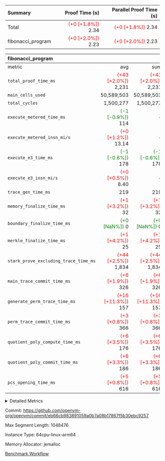 | Summary | Proof Time (s) | Parallel Proof Time (s) |
|:---|---:|---:|
| Total | <span style='color: red'>(+0 [+1.8%])</span> 2.34 | <span style='color: red'>(+0 [+1.8%])</span> 2.34 |
| fibonacci_program | <span style='color: red'>(+0 [+2.0%])</span> 2.23 | <span style='color: red'>(+0 [+2.0%])</span> 2.23 |


| fibonacci_program |||||
|:---|---:|---:|---:|---:|
|metric|avg|sum|max|min|
| `total_proof_time_ms ` | <span style='color: red'>(+43 [+2.0%])</span> 2,231 | <span style='color: red'>(+43 [+2.0%])</span> 2,231 | <span style='color: red'>(+43 [+2.0%])</span> 2,231 | <span style='color: red'>(+43 [+2.0%])</span> 2,231 |
| `main_cells_used     ` |  50,589,503 |  50,589,503 |  50,589,503 |  50,589,503 |
| `total_cycles        ` |  1,500,277 |  1,500,277 |  1,500,277 |  1,500,277 |
| `execute_metered_time_ms` | <span style='color: green'>(-1 [-0.9%])</span> 114 | -          | -          | -          |
| `execute_metered_insn_mi/s` | <span style='color: red'>(+0 [+1.2%])</span> 13.14 | -          | -          | -          |
| `execute_e3_time_ms  ` | <span style='color: green'>(-1 [-0.6%])</span> 178 | <span style='color: green'>(-1 [-0.6%])</span> 178 | <span style='color: green'>(-1 [-0.6%])</span> 178 | <span style='color: green'>(-1 [-0.6%])</span> 178 |
| `execute_e3_insn_mi/s` | <span style='color: red'>(+0 [+0.5%])</span> 8.40 | -          | <span style='color: red'>(+0 [+0.5%])</span> 8.40 | <span style='color: red'>(+0 [+0.5%])</span> 8.40 |
| `trace_gen_time_ms   ` |  219 |  219 |  219 |  219 |
| `memory_finalize_time_ms` | <span style='color: red'>(+1 [+3.2%])</span> 32 | <span style='color: red'>(+1 [+3.2%])</span> 32 | <span style='color: red'>(+1 [+3.2%])</span> 32 | <span style='color: red'>(+1 [+3.2%])</span> 32 |
| `boundary_finalize_time_ms` | <span style='color: green'>(+0 [NaN%])</span> 0 | <span style='color: green'>(+0 [NaN%])</span> 0 | <span style='color: green'>(+0 [NaN%])</span> 0 | <span style='color: green'>(+0 [NaN%])</span> 0 |
| `merkle_finalize_time_ms` | <span style='color: red'>(+1 [+4.2%])</span> 25 | <span style='color: red'>(+1 [+4.2%])</span> 25 | <span style='color: red'>(+1 [+4.2%])</span> 25 | <span style='color: red'>(+1 [+4.2%])</span> 25 |
| `stark_prove_excluding_trace_time_ms` | <span style='color: red'>(+44 [+2.5%])</span> 1,834 | <span style='color: red'>(+44 [+2.5%])</span> 1,834 | <span style='color: red'>(+44 [+2.5%])</span> 1,834 | <span style='color: red'>(+44 [+2.5%])</span> 1,834 |
| `main_trace_commit_time_ms` | <span style='color: red'>(+6 [+1.9%])</span> 326 | <span style='color: red'>(+6 [+1.9%])</span> 326 | <span style='color: red'>(+6 [+1.9%])</span> 326 | <span style='color: red'>(+6 [+1.9%])</span> 326 |
| `generate_perm_trace_time_ms` | <span style='color: red'>(+16 [+11.3%])</span> 157 | <span style='color: red'>(+16 [+11.3%])</span> 157 | <span style='color: red'>(+16 [+11.3%])</span> 157 | <span style='color: red'>(+16 [+11.3%])</span> 157 |
| `perm_trace_commit_time_ms` | <span style='color: red'>(+3 [+0.8%])</span> 366 | <span style='color: red'>(+3 [+0.8%])</span> 366 | <span style='color: red'>(+3 [+0.8%])</span> 366 | <span style='color: red'>(+3 [+0.8%])</span> 366 |
| `quotient_poly_compute_time_ms` | <span style='color: red'>(+6 [+3.5%])</span> 176 | <span style='color: red'>(+6 [+3.5%])</span> 176 | <span style='color: red'>(+6 [+3.5%])</span> 176 | <span style='color: red'>(+6 [+3.5%])</span> 176 |
| `quotient_poly_commit_time_ms` | <span style='color: red'>(+6 [+3.3%])</span> 186 | <span style='color: red'>(+6 [+3.3%])</span> 186 | <span style='color: red'>(+6 [+3.3%])</span> 186 | <span style='color: red'>(+6 [+3.3%])</span> 186 |
| `pcs_opening_time_ms ` | <span style='color: red'>(+5 [+0.8%])</span> 616 | <span style='color: red'>(+5 [+0.8%])</span> 616 | <span style='color: red'>(+5 [+0.8%])</span> 616 | <span style='color: red'>(+5 [+0.8%])</span> 616 |



<details>
<summary>Detailed Metrics</summary>

| group | num_segments | keygen_time_ms | insns | fri.log_blowup | execute_metered_time_ms | execute_metered_insn_mi/s | commit_exe_time_ms |
| --- | --- | --- | --- | --- | --- | --- | --- |
| fibonacci_program | 1 | 277 | 1,500,278 | 1 | 114 | 13.14 | 6 | 

| group | air_name | quotient_deg | interactions | constraints |
| --- | --- | --- | --- | --- |
| fibonacci_program | AccessAdapterAir<16> | 2 | 5 | 12 | 
| fibonacci_program | AccessAdapterAir<2> | 2 | 5 | 12 | 
| fibonacci_program | AccessAdapterAir<32> | 2 | 5 | 12 | 
| fibonacci_program | AccessAdapterAir<4> | 2 | 5 | 12 | 
| fibonacci_program | AccessAdapterAir<8> | 2 | 5 | 12 | 
| fibonacci_program | BitwiseOperationLookupAir<8> | 2 | 2 | 4 | 
| fibonacci_program | MemoryMerkleAir<8> | 2 | 4 | 39 | 
| fibonacci_program | PersistentBoundaryAir<8> | 2 | 3 | 7 | 
| fibonacci_program | PhantomAir | 2 | 3 | 5 | 
| fibonacci_program | Poseidon2PeripheryAir<BabyBearParameters>, 1> | 2 | 1 | 286 | 
| fibonacci_program | ProgramAir | 1 | 1 | 4 | 
| fibonacci_program | RangeTupleCheckerAir<2> | 1 | 1 | 4 | 
| fibonacci_program | Rv32HintStoreAir | 2 | 18 | 28 | 
| fibonacci_program | VariableRangeCheckerAir | 1 | 1 | 4 | 
| fibonacci_program | VmAirWrapper<Rv32BaseAluAdapterAir, BaseAluCoreAir<4, 8> | 2 | 20 | 37 | 
| fibonacci_program | VmAirWrapper<Rv32BaseAluAdapterAir, LessThanCoreAir<4, 8> | 2 | 18 | 40 | 
| fibonacci_program | VmAirWrapper<Rv32BaseAluAdapterAir, ShiftCoreAir<4, 8> | 2 | 24 | 91 | 
| fibonacci_program | VmAirWrapper<Rv32BranchAdapterAir, BranchEqualCoreAir<4> | 2 | 11 | 20 | 
| fibonacci_program | VmAirWrapper<Rv32BranchAdapterAir, BranchLessThanCoreAir<4, 8> | 2 | 13 | 35 | 
| fibonacci_program | VmAirWrapper<Rv32CondRdWriteAdapterAir, Rv32JalLuiCoreAir> | 2 | 10 | 18 | 
| fibonacci_program | VmAirWrapper<Rv32JalrAdapterAir, Rv32JalrCoreAir> | 2 | 16 | 20 | 
| fibonacci_program | VmAirWrapper<Rv32LoadStoreAdapterAir, LoadSignExtendCoreAir<4, 8> | 2 | 18 | 33 | 
| fibonacci_program | VmAirWrapper<Rv32LoadStoreAdapterAir, LoadStoreCoreAir<4> | 2 | 17 | 40 | 
| fibonacci_program | VmAirWrapper<Rv32MultAdapterAir, DivRemCoreAir<4, 8> | 2 | 25 | 84 | 
| fibonacci_program | VmAirWrapper<Rv32MultAdapterAir, MulHCoreAir<4, 8> | 2 | 24 | 31 | 
| fibonacci_program | VmAirWrapper<Rv32MultAdapterAir, MultiplicationCoreAir<4, 8> | 2 | 19 | 19 | 
| fibonacci_program | VmAirWrapper<Rv32RdWriteAdapterAir, Rv32AuipcCoreAir> | 2 | 12 | 14 | 
| fibonacci_program | VmConnectorAir | 2 | 5 | 11 | 

| group | air_name | segment | rows | prep_cols | perm_cols | main_cols | cells |
| --- | --- | --- | --- | --- | --- | --- | --- |
| fibonacci_program | AccessAdapterAir<8> | 0 | 128 |  | 16 | 17 | 4,224 | 
| fibonacci_program | BitwiseOperationLookupAir<8> | 0 | 65,536 | 3 | 8 | 2 | 655,360 | 
| fibonacci_program | MemoryMerkleAir<8> | 0 | 512 |  | 16 | 32 | 24,576 | 
| fibonacci_program | PersistentBoundaryAir<8> | 0 | 128 |  | 12 | 20 | 4,096 | 
| fibonacci_program | PhantomAir | 0 | 1 |  | 12 | 6 | 18 | 
| fibonacci_program | Poseidon2PeripheryAir<BabyBearParameters>, 1> | 0 | 256 |  | 8 | 300 | 78,848 | 
| fibonacci_program | ProgramAir | 0 | 8,192 |  | 8 | 10 | 147,456 | 
| fibonacci_program | RangeTupleCheckerAir<2> | 0 | 524,288 | 2 | 8 | 1 | 4,718,592 | 
| fibonacci_program | Rv32HintStoreAir | 0 | 4 |  | 44 | 32 | 304 | 
| fibonacci_program | VariableRangeCheckerAir | 0 | 262,144 | 2 | 8 | 1 | 2,359,296 | 
| fibonacci_program | VmAirWrapper<Rv32BaseAluAdapterAir, BaseAluCoreAir<4, 8> | 0 | 1,048,576 |  | 52 | 36 | 92,274,688 | 
| fibonacci_program | VmAirWrapper<Rv32BaseAluAdapterAir, LessThanCoreAir<4, 8> | 0 | 524,288 |  | 40 | 37 | 40,370,176 | 
| fibonacci_program | VmAirWrapper<Rv32BranchAdapterAir, BranchEqualCoreAir<4> | 0 | 262,144 |  | 28 | 26 | 14,155,776 | 
| fibonacci_program | VmAirWrapper<Rv32BranchAdapterAir, BranchLessThanCoreAir<4, 8> | 0 | 8 |  | 32 | 32 | 512 | 
| fibonacci_program | VmAirWrapper<Rv32CondRdWriteAdapterAir, Rv32JalLuiCoreAir> | 0 | 131,072 |  | 28 | 18 | 6,029,312 | 
| fibonacci_program | VmAirWrapper<Rv32JalrAdapterAir, Rv32JalrCoreAir> | 0 | 32 |  | 36 | 28 | 2,048 | 
| fibonacci_program | VmAirWrapper<Rv32LoadStoreAdapterAir, LoadStoreCoreAir<4> | 0 | 128 |  | 52 | 41 | 11,904 | 
| fibonacci_program | VmAirWrapper<Rv32RdWriteAdapterAir, Rv32AuipcCoreAir> | 0 | 16 |  | 28 | 20 | 768 | 
| fibonacci_program | VmConnectorAir | 0 | 2 | 1 | 16 | 5 | 42 | 

| group | segment | trace_gen_time_ms | total_proof_time_ms | total_cycles | total_cells | stark_prove_excluding_trace_time_ms | quotient_poly_compute_time_ms | quotient_poly_commit_time_ms | perm_trace_commit_time_ms | pcs_opening_time_ms | merkle_finalize_time_ms | memory_finalize_time_ms | main_trace_commit_time_ms | main_cells_used | insns | generate_perm_trace_time_ms | execute_e3_time_ms | execute_e3_insn_mi/s | boundary_finalize_time_ms |
| --- | --- | --- | --- | --- | --- | --- | --- | --- | --- | --- | --- | --- | --- | --- | --- | --- | --- | --- | --- |
| fibonacci_program | 0 | 219 | 2,231 | 1,500,277 | 160,837,996 | 1,834 | 176 | 186 | 366 | 616 | 25 | 32 | 326 | 50,589,503 | 1,500,278 | 157 | 178 | 8.40 | 0 | 

| group | segment | trace_height_constraint | weighted_sum | threshold |
| --- | --- | --- | --- | --- |
| fibonacci_program | 0 | 0 | 3,932,542 | 2,013,265,921 | 
| fibonacci_program | 0 | 1 | 10,749,400 | 2,013,265,921 | 
| fibonacci_program | 0 | 2 | 1,966,271 | 2,013,265,921 | 
| fibonacci_program | 0 | 3 | 10,749,532 | 2,013,265,921 | 
| fibonacci_program | 0 | 4 | 1,664 | 2,013,265,921 | 
| fibonacci_program | 0 | 5 | 640 | 2,013,265,921 | 
| fibonacci_program | 0 | 6 | 7,209,100 | 2,013,265,921 | 
| fibonacci_program | 0 | 7 |  | 2,013,265,921 | 
| fibonacci_program | 0 | 8 | 35,535,101 | 2,013,265,921 | 

</details>


Commit: https://github.com/openvm-org/openvm/commit/eb66cb983891059a0b7a08b17867f5b30ebc9257

Max Segment Length: 1048476

Instance Type: 64cpu-linux-arm64

Memory Allocator: jemalloc

[Benchmark Workflow](https://github.com/openvm-org/openvm/actions/runs/15812317306)
